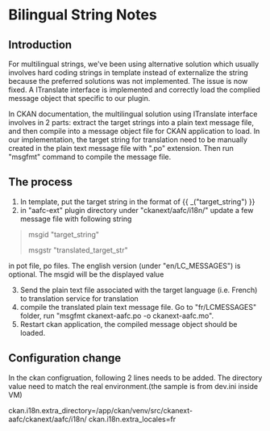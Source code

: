 # Bilingual String Notes

## Introduction
For multilingual strings, we've been using alternative solution which usually involves hard coding strings in template instead of externalize the string because the preferred solutions was not implemented.
The issue is now fixed. A ITranslate interface is implemented and correctly load the complied message object that specific to our plugin.

In CKAN documentation, the multilingual solution using ITranslate interface involves in 2 parts: extract the target strings into a plain text message file, and then compile into a message object file for CKAN application to load.
In our implementation, the target string for translation need to be manually created in the plain text message file with ".po" extension. Then run "msgfmt" command to compile the message file.

## The process 
1. In template, put the target string in the format of {{ _("target_string") }}
2. in "aafc-ext" plugin directory under "ckanext/aafc/i18n/" update a few message file with following string
> 
>   msgid "target_string"
>
>   msgstr "translated_target_str"
> 
   in pot file, po files. The english version (under "en/LC_MESSAGES") is optional. The msgid will be the displayed value

3. Send the plain text file associated with the target language (i.e. French) to translation service for translation
4. compile the translated plain text message file. Go to "fr/LCMESSAGES" folder, run "msgfmt ckanext-aafc.po -o ckanext-aafc.mo".
5. Restart ckan application, the compiled message object should be loaded.

## Configuration change
In the ckan configruation, following 2 lines needs to be added. The directory value need to match the real environment.(the sample is from dev.ini inside VM)

ckan.i18n.extra_directory=/app/ckan/venv/src/ckanext-aafc/ckanext/aafc/i18n/
ckan.i18n.extra_locales=fr

